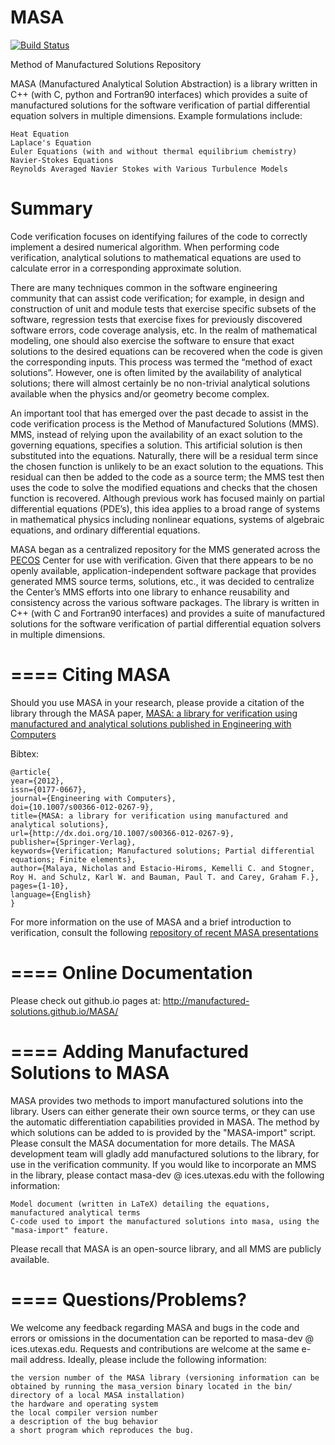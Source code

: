 MASA
====

[![Build Status](https://travis-ci.org/manufactured-solutions/MASA.png?branch=master)](https://travis-ci.org/manufactured-solutions/MASA)

Method of Manufactured Solutions Repository

MASA (Manufactured Analytical Solution Abstraction) is a library written in C++ (with C, python and Fortran90 interfaces) which provides a suite of manufactured solutions for the software verification of partial differential equation solvers in multiple dimensions. Example formulations include:

    Heat Equation
    Laplace's Equation
    Euler Equations (with and without thermal equilibrium chemistry)
    Navier-Stokes Equations
    Reynolds Averaged Navier Stokes with Various Turbulence Models

Summary
====
Code verification focuses on identifying failures of the code to correctly implement a desired numerical algorithm. When performing code verification, analytical solutions to mathematical equations are used to calculate error in a corresponding approximate solution.

There are many techniques common in the software engineering community that can assist code verification; for example, in design and construction of unit and module tests that exercise specific subsets of the software, regression tests that exercise fixes for previously discovered software errors, code coverage analysis, etc. In the realm of mathematical modeling, one should also exercise the software to ensure that exact solutions to the desired equations can be recovered when the code is given the corresponding inputs. This process was termed the “method of exact solutions”. However, one is often limited by the availability of analytical solutions; there will almost certainly be no non-trivial analytical solutions available when the physics and/or geometry become complex.

An important tool that has emerged over the past decade to assist in the code verification process is the Method of Manufactured Solutions (MMS). MMS, instead of relying upon the availability of an exact solution to the governing equations, specifies a solution. This artificial solution is then substituted into the equations. Naturally, there will be a residual term since the chosen function is unlikely to be an exact solution to the equations. This residual can then be added to the code as a source term; the MMS test then uses the code to solve the modified equations and checks that the chosen function is recovered. Although previous work has focused mainly on partial differential equations (PDE’s), this idea applies to a broad range of systems in mathematical physics including nonlinear equations, systems of algebraic equations, and ordinary differential equations.

MASA began as a centralized repository for the MMS generated across the [PECOS](http://pecos.ices.utexas.edu/) Center for use with verification. Given that there appears to be no openly available, application-independent software package that provides generated MMS source terms, solutions, etc., it was decided to centralize the Center’s MMS efforts into one library to enhance reusability and consistency across the various software packages. The library is written in C++ (with C and Fortran90 interfaces) and provides a suite of manufactured solutions for the software verification of partial differential equation solvers in multiple dimensions.


====
Citing MASA
====

Should you use MASA in your research, please provide a citation of the library through the MASA paper, 
[MASA: a library for verification using manufactured and analytical solutions published in Engineering with Computers](http://link.springer.com/article/10.1007%2Fs00366-012-0267-9#page-1)

Bibtex:

    @article{
    year={2012},
    issn={0177-0667},
    journal={Engineering with Computers},
    doi={10.1007/s00366-012-0267-9},
    title={MASA: a library for verification using manufactured and analytical solutions},
    url={http://dx.doi.org/10.1007/s00366-012-0267-9},
    publisher={Springer-Verlag},
    keywords={Verification; Manufactured solutions; Partial differential equations; Finite elements},
    author={Malaya, Nicholas and Estacio-Hiroms, Kemelli C. and Stogner, Roy H. and Schulz, Karl W. and Bauman, Paul T. and Carey, Graham F.},
    pages={1-10},
    language={English}
    }

For more information on the use of MASA and a brief introduction to verification, consult the following [repository of recent MASA presentations](https://github.com/manufactured-solutions/presentations) 


====
Online Documentation
====

Please check out github.io pages at: http://manufactured-solutions.github.io/MASA/


====
Adding Manufactured Solutions to MASA
====
MASA provides two methods to import manufactured solutions into the library. Users can either generate their own 
source terms, or they can use the automatic differentiation capabilities provided in MASA. The method by which 
solutions can be added to is provided by the "MASA-import" script. Please consult the MASA documentation for more 
details. The MASA development team will gladly add manufactured solutions to the library, for use in the 
verification community. If you would like to incorporate an MMS in the library, please contact 
masa-dev \@ ices.utexas.edu with the following information:

    Model document (written in LaTeX) detailing the equations, manufactured analytical terms
    C-code used to import the manufactured solutions into masa, using the "masa-import" feature.

Please recall that MASA is an open-source library, and all MMS are publicly available.

====
Questions/Problems?
====

We welcome any feedback regarding MASA and bugs in the code and errors or omissions in the documentation can be 
reported to masa-dev \@ ices.utexas.edu. Requests and contributions are welcome at the same e-mail address. 
Ideally, please include the following information:

    the version number of the MASA library (versioning information can be obtained by running the masa_version binary located in the bin/ directory of a local MASA installation)
    the hardware and operating system
    the local compiler version number
    a description of the bug behavior
    a short program which reproduces the bug.
    

